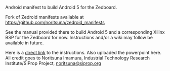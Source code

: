 Android manifest to build Android 5 for the Zedboard.

Fork of Zedroid manifests available at https://github.com/noritsuna/zedroid_manifests

See the manual provided there to build Android 5 and a corresponding Xilinx BSP for the Zedboard for now.
Instructions and/or a wiki may follow be available in future.

Here is a [direct link](http://www.slideshare.net/noritsuna/zedroid-android-50-and-later-on-zedboard?from_action=save) to the instructions. Also uploaded the powerpoint here. All credit goes to Noritsuna Imamura, Industrial Technology Research Institute/SIProp Project, noritsuna@siprop.org

